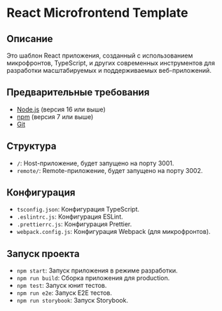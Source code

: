 # React Microfrontend Template

## Описание

Это шаблон React приложения, созданный с использованием микрофронтов, TypeScript, и других современных инструментов для разработки масштабируемых и поддерживаемых веб-приложений.

## Предварительные требования

*   [Node.js](https://nodejs.org/) (версия 16 или выше)
*   [npm](https://www.npmjs.com/) (версия 7 или выше)
*   [Git](https://git-scm.com/)

## Структура 

*   `/`: Host-приложение, будет запущено на порту 3001.
*   `remote/`: Remote-приложение, будет запущено на порту 3002.

## Конфигурация

*   `tsconfig.json`: Конфигурация TypeScript.
*   `.eslintrc.js`: Конфигурация ESLint.
*   `.prettierrc.js`: Конфигурация Prettier.
*   `webpack.config.js`: Конфигурация Webpack (для микрофронтов).

## Запуск проекта

*   `npm start`: Запуск приложения в режиме разработки.
*   `npm run build`: Сборка приложения для production.
*   `npm test`: Запуск юнит тестов.
*   `npm run e2e`: Запуск E2E тестов.
*   `npm run storybook`: Запуск Storybook.
